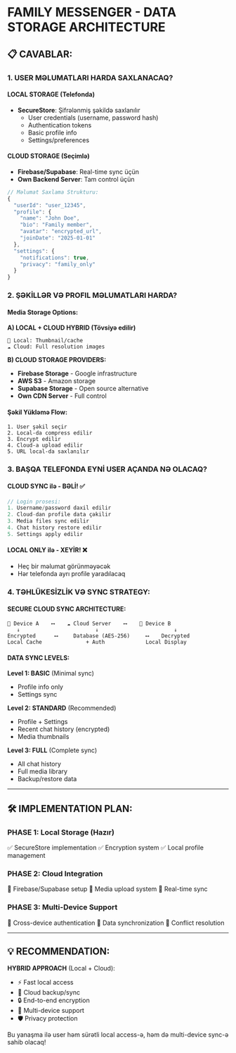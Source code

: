 # FAMILY MESSENGER - DATA STORAGE ARCHITECTURE

## 📋 CAVABLAR:

### 1. USER MƏLUMATLARI HARDA SAXLANACAQ?

#### **LOCAL STORAGE (Telefonda)**
- **SecureStore**: Şifrələnmiş şəkildə saxlanılır
  - User credentials (username, password hash)
  - Authentication tokens
  - Basic profile info
  - Settings/preferences

#### **CLOUD STORAGE** (Seçimlə)
- **Firebase/Supabase**: Real-time sync üçün
- **Own Backend Server**: Tam control üçün

```javascript
// Məlumat Saxlama Strukturu:
{
  "userId": "user_12345",
  "profile": {
    "name": "John Doe",
    "bio": "Family member",
    "avatar": "encrypted_url",
    "joinDate": "2025-01-01"
  },
  "settings": {
    "notifications": true,
    "privacy": "family_only"
  }
}
```

### 2. ŞƏKİLLƏR VƏ PROFIL MƏLUMATLARI HARDA?

#### **Media Storage Options:**

**A) LOCAL + CLOUD HYBRID (Tövsiyə edilir)**
```
📱 Local: Thumbnail/cache
☁️ Cloud: Full resolution images
```

**B) CLOUD STORAGE PROVIDERS:**
- **Firebase Storage** - Google infrastructure
- **AWS S3** - Amazon storage
- **Supabase Storage** - Open source alternative
- **Own CDN Server** - Full control

#### **Şəkil Yükləmə Flow:**
```
1. User şəkil seçir
2. Local-da compress edilir
3. Encrypt edilir
4. Cloud-a upload edilir
5. URL local-da saxlanılır
```

### 3. BAŞQA TELEFONDA EYNİ USER AÇANDA NƏ OLACAQ?

#### **CLOUD SYNC ilə - BƏLİ! ✅**
```javascript
// Login prosesi:
1. Username/password daxil edilir
2. Cloud-dan profile data çəkilir
3. Media files sync edilir
4. Chat history restore edilir
5. Settings apply edilir
```

#### **LOCAL ONLY ilə - XEYİR! ❌**
- Heç bir məlumat görünməyəcək
- Hər telefonda ayrı profile yaradılacaq

### 4. TƏHLÜKESİZLİK VƏ SYNC STRATEGY:

#### **SECURE CLOUD SYNC ARCHITECTURE:**

```
📱 Device A    ⟷    ☁️ Cloud Server    ⟷    📱 Device B
   ↓                        ↓                        ↓
Encrypted      ⟷     Database (AES-256)     ⟷    Decrypted
Local Cache              + Auth             Local Display
```

#### **DATA SYNC LEVELS:**

**Level 1: BASIC** (Minimal sync)
- Profile info only
- Settings sync

**Level 2: STANDARD** (Recommended)
- Profile + Settings
- Recent chat history (encrypted)
- Media thumbnails

**Level 3: FULL** (Complete sync)
- All chat history
- Full media library
- Backup/restore data

---

## 🛠️ IMPLEMENTATION PLAN:

### PHASE 1: Local Storage (Hazır)
✅ SecureStore implementation
✅ Encryption system
✅ Local profile management

### PHASE 2: Cloud Integration
🔄 Firebase/Supabase setup
🔄 Media upload system
🔄 Real-time sync

### PHASE 3: Multi-Device Support
🔄 Cross-device authentication
🔄 Data synchronization
🔄 Conflict resolution

---

## 💡 RECOMMENDATION:

**HYBRID APPROACH** (Local + Cloud):
- ⚡ Fast local access
- 🔄 Cloud backup/sync
- 🔒 End-to-end encryption
- 📱 Multi-device support
- 🛡️ Privacy protection

Bu yanaşma ilə user həm sürətli local access-ə, həm də multi-device sync-ə sahib olacaq!
